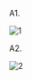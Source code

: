 A1.

![1](https://github.com/firestrong15/EC2024/assets/162285614/1077788f-d84e-443b-a22d-0c8f95857dfb)





A2. 

![2](https://github.com/firestrong15/EC2024/assets/162285614/13553328-0126-4d02-a29e-5dc6188cefa4)



